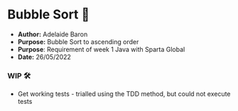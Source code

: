 # Bubble Sort 🧋
- **Author:** Adelaide Baron 
- **Purpose:** Bubble Sort to ascending order
- **Purpose**: Requirement of week 1 Java with Sparta Global
- **Date:** 26/05/2022 

### WIP 🛠️

- Get working tests - trialled using the TDD method, but could not execute tests 


